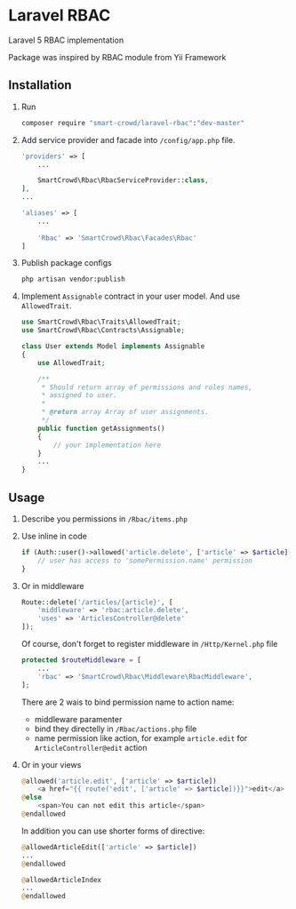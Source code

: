 # Laravel RBAC
Laravel 5 RBAC implementation

Package was inspired by RBAC module from Yii Framework

## Installation
1. Run  
    ```bash
    composer require "smart-crowd/laravel-rbac":"dev-master"
    ```

2. Add service provider and facade into `/config/app.php` file.  
    ```php
    'providers' => [
        ...
    
        SmartCrowd\Rbac\RbacServiceProvider::class,
    ],
    ...
    
    'aliases' => [
        ...
        
        'Rbac' => 'SmartCrowd\Rbac\Facades\Rbac'
    ]
    ```

3. Publish package configs  
    ```bash
    php artisan vendor:publish
    ```

4. Implement `Assignable` contract in your user model. And use `AllowedTrait`.  
    ```php
    use SmartCrowd\Rbac\Traits\AllowedTrait;
    use SmartCrowd\Rbac\Contracts\Assignable;
    
    class User extends Model implements Assignable
    {
        use AllowedTrait;
    
        /**
         * Should return array of permissions and roles names,
         * assigned to user.
         *
         * @return array Array of user assignments.
         */
        public function getAssignments()
        {
            // your implementation here
        }
        ...
    }
    ```

## Usage
1. Describe you permissions in `/Rbac/items.php`

2. Use inline in code  
    ```php
    if (Auth::user()->allowed('article.delete', ['article' => $article])) {
        // user has access to 'somePermission.name' permission
    }
    ```

3. Or in middleware  
    ```php
    Route::delete('/articles/{article}', [
        'middleware' => 'rbac:article.delete', 
        'uses' => 'ArticlesController@delete'
    ]);
    ```
    Of course, don't forget to register middleware in `/Http/Kernel.php` file
    ```php
    protected $routeMiddleware = [
        ...
        'rbac' => 'SmartCrowd\Rbac\Middleware\RbacMiddleware',
    ];
    ```
    There are 2 wais to bind permission name to action name:
    - middleware paramenter
    - bind they directelly in `/Rbac/actions.php` file
    - name permission like action, for example `article.edit` for `ArticleController@edit` action

4. Or in your views
    ```php
    @allowed('article.edit', ['article' => $article])
        <a href="{{ route('edit', ['article' => $article])}}">edit</a>
    @else
        <span>You can not edit this article</span>
    @endallowed
    ```
    In addition you can use shorter forms of directive:
     ```php
    @allowedArticleEdit(['article' => $article])
    ...
    @endallowed
    
    @allowedArticleIndex
    ...
    @endallowed

    ```
